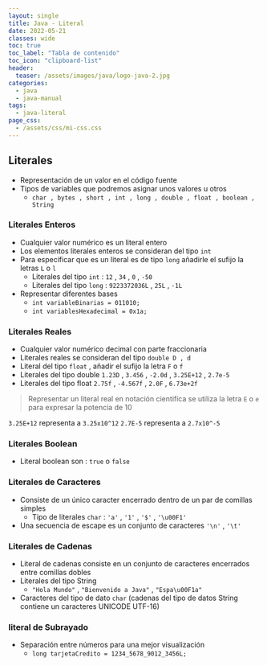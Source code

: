 ```yaml
---
layout: single
title: Java - Literal
date: 2022-05-21
classes: wide
toc: true
toc_label: "Tabla de contenido"
toc_icon: "clipboard-list"
header:
  teaser: /assets/images/java/logo-java-2.jpg
categories:
  - java
  - java-manual
tags:
  - java-literal
page_css: 
  - /assets/css/mi-css.css
---
```


## Literales

* Representación de un valor en el código fuente
* Tipos de variables que podremos asignar unos valores u otros
  * ``char , bytes , short , int , long , double , float , boolean , String``

### Literales Enteros

* Cualquier valor numérico es un literal entero
* Los elementos literales enteros se consideran del tipo ``int``
* Para especificar que es un literal es de tipo ``long`` añadirle el sufijo la letras ``L`` o ``l``
  * Literales del tipo ``int`` : ``12`` , ``34`` , ``0`` , ``-50``
  * Literales del tipo ``long`` : ``9223372036L`` , ``25L`` , ``-1L``
* Representar diferentes bases
  * ``int variableBinarias = 011010;``
  * ``int variablesHexadecimal = 0x1a;``
  
### Literales Reales

* Cualquier valor numérico decimal con parte fraccionaria
* Literales reales se consideran del tipo ``double D , d``
* Literal del tipo ``float`` , añadir el sufijo la letra ``F`` o ``f``
* Literales del tipo double ``1.23D`` , ``3.456`` , ``-2.0d`` , ``3.25E+12`` , ``2.7e-5``
* Literales del tipo float ``2.75f`` , ``-4.567f`` , ``2.0F`` , ``6.73e+2f``
  
> Representar un literal real en notación cientifica se utiliza la letra ``E`` o ``e`` para expresar la potencia de 10

``3.25E+12`` representa a ``3.25x10^12``
``2.7E-5`` representa a ``2.7x10^-5``

### Literales Boolean

* Literal boolean son : ``true`` o ``false``

### Literales de Caracteres

* Consiste de un único caracter encerrado dentro de un par de comillas simples
  * Tipo de literales ``char`` : ``'a'`` , ``'1'`` , ``'$'`` , ``'\u00F1'``
* Una secuencia de escape es un conjunto de caracteres ``'\n'`` , ``'\t'``

### Literales de Cadenas

* Literal de cadenas consiste en un conjunto de caracteres encerrados entre comillas dobles
* Literales del tipo String
  * ``"Hola Mundo"`` , ``"Bienvenido a Java"`` , ``"Espa\u00F1a"``
* Caracteres del tipo de dato ``char`` (cadenas del tipo de datos String contiene un caracteres UNICODE UTF-16)

### literal de Subrayado

* Separación entre números para una mejor visualización
  * ``long tarjetaCredito = 1234_5678_9012_3456L;``
